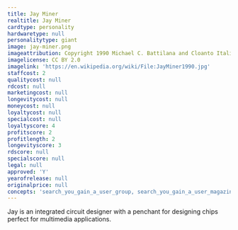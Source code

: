 ```yaml
---
title: Jay Miner
realtitle: Jay Miner
cardtype: personality
hardwaretype: null
personalitytype: giant
image: jay-miner.png
imageattribution: Copyright 1990 Michael C. Battilana and Cloanto Italia srl
imagelicense: CC BY 2.0
imagelink: 'https://en.wikipedia.org/wiki/File:JayMiner1990.jpg'
staffcost: 2
qualitycost: null
rdcost: null
marketingcost: null
longevitycost: null
moneycost: null
loyaltycost: null
specialcost: null
loyaltyscore: 4
profitscore: 2
profitlength: 2
longevityscore: 3
rdscore: null
specialscore: null
legal: null
approved: 'Y'
yearofrelease: null
originalprice: null
concepts: 'search_you_gain_a_user_group, search_you_gain_a_user_magazine'
---
```


Jay is an integrated circuit designer with a penchant for designing chips perfect for multimedia applications.
